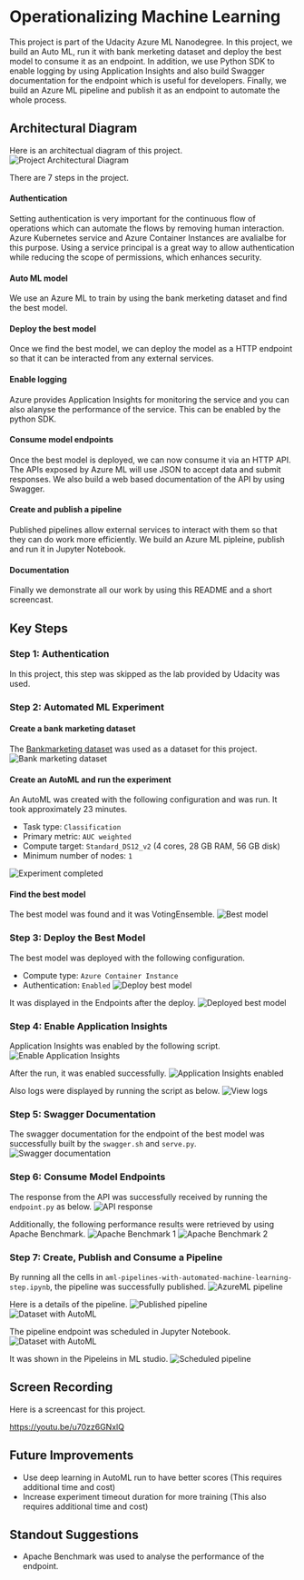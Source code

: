 
# Operationalizing Machine Learning
This project is part of the Udacity Azure ML Nanodegree. In this project, we build an Auto ML, run it with bank merketing dataset and deploy the best model to consume it as an endpoint.
In addition, we use Python SDK to enable logging by using Application Insights and also build Swagger documentation for the endpoint which is useful for developers.
Finally, we build an Azure ML pipeline and publish it as an endpoint to automate the whole process.

## Architectural Diagram
Here is an architectual diagram of this project.
![Project Architectural Diagram](/images/AzureML_architecture.png)

There are 7 steps in the project.
#### Authentication
Setting authentication is very important for the continuous flow of operations which can automate the flows by removing human interaction.
Azure Kubernetes service and Azure Container Instances are avalialbe for this purpose.
Using a service principal is a great way to allow authentication while reducing the scope of permissions, which enhances security.

#### Auto ML model
We use an Azure ML to train by using the bank merketing dataset and find the best model.

#### Deploy the best model
Once we find the best model, we can deploy the model as a HTTP endpoint so that it can be interacted from any external services.

#### Enable logging
Azure provides Application Insights for monitoring the service and you can also alanyse the performance of the service.
This can be enabled by the python SDK.

#### Consume model endpoints
Once the best model is deployed, we can now consume it via an HTTP API. The APIs exposed by Azure ML will use JSON to accept data and submit responses.
We also build a web based documentation of the API by using Swagger.

#### Create and publish a pipeline
Published pipelines allow external services to interact with them so that they can do work more efficiently.
We build an Azure ML pipleine, publish and run it in Jupyter Notebook.

#### Documentation
Finally we demonstrate all our work by using this README and a short screencast. 


## Key Steps
### Step 1: Authentication
In this project, this step was skipped as the lab provided by Udacity was used.

### Step 2: Automated ML Experiment
#### Create a bank marketing dataset
The [Bankmarketing dataset](https://automlsamplenotebookdata.blob.core.windows.net/automl-sample-notebook-data/bankmarketing_train.csv) was used as a dataset for this project.
![Bank marketing dataset](/images/01_Step2_RegisteredDatasets.PNG)

#### Create an AutoML and run the experiment
An AutoML was created with the following configuration and was run. It took approximately 23 minutes.
* Task type: `Classification`
* Primary metric: `AUC weighted`
* Compute target: `Standard_DS12_v2` (4 cores, 28 GB RAM, 56 GB disk)
* Minimum number of nodes: `1`

![Experiment completed](/images/02_Step2_ExperimentCompletedDetails.PNG)

#### Find the best model
The best model was found and it was VotingEnsemble.
![Best model](/images/03_Step2_BestModelDetails.PNG)

### Step 3: Deploy the Best Model
The best model was deployed with the following configuration.
* Compute type: `Azure Container Instance`
* Authentication: `Enabled`
![Deploy best model](/images/03a_Step3_DeployBestModel.PNG)

It was displayed in the Endpoints after the deploy.
![Deployed best model](/images/03b_Step3_DeplyBestModel_Added.PNG)

### Step 4: Enable Application Insights
Application Insights was enabled by the following script.
![Enable Application Insights](/images/04a_Step4_EnableApplicationInsights.PNG)

After the run, it was enabled successfully.
![Application Insights enabled](/images/04_Step4_EnableApplicationInsights_Enabled.PNG)

Also logs were displayed by running the script as below.
![View logs](/images/05_Step4_RunningLogs.PNG)

### Step 5: Swagger Documentation
The swagger documentation for the endpoint of the best model was successfully built by the `swagger.sh` and `serve.py`.
![Swagger documentation](/images/06_Step5_SwaggerDocForBestModel.PNG)

### Step 6: Consume Model Endpoints
The response from the API was successfully received by running the `endpoint.py` as below.
![API response](/images/07_Step6_ConsumeEndpoint.PNG)

Additionally, the following performance results were retrieved by using Apache Benchmark.
![Apache Benchmark 1](/images/08_Step6_ApacheBenchmark1.PNG)
![Apache Benchmark 2](/images/09_Step6_ApacheBenchmark2.PNG)

### Step 7: Create, Publish and Consume a Pipeline
By running all the cells in `aml-pipelines-with-automated-machine-learning-step.ipynb`, the pipeline was successfully published.
![AzureML pipeline](/images/10_Step7_PipelineEndpoint.PNG)

Here is a details of the pipeline.
![Published pipeline](/images/12_Step7_PublishedPipelineOverview.PNG)
![Dataset with AutoML](/images/11_Step7_DatasetWithAutoML.PNG)

The pipeline endpoint was scheduled in Jupyter Notebook.
![Dataset with AutoML](/images/13_Step7_PipelineRunDetails.PNG)

It was shown in the Pipeleins in ML studio.
![Scheduled pipeline](/images/15_Step7_PipelineScheduledRun.PNG)


## Screen Recording
Here is a screencast for this project.

https://youtu.be/u70zz6GNxlQ


## Future Improvements
* Use deep learning in AutoML run to have better scores (This requires additional time and cost)
* Increase experiment timeout duration for more training (This also requires additional time and cost)


## Standout Suggestions
* Apache Benchmark was used to analyse the performance of the endpoint.

